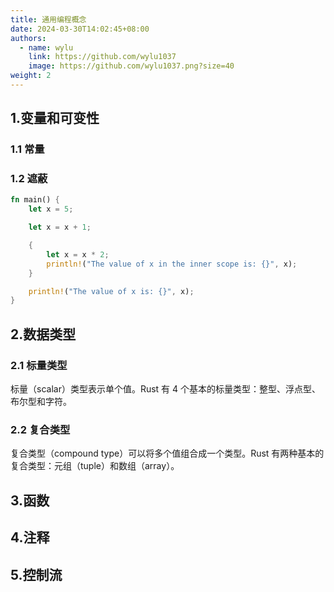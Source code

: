 ```yaml
---
title: 通用编程概念
date: 2024-03-30T14:02:45+08:00
authors:
  - name: wylu
    link: https://github.com/wylu1037
    image: https://github.com/wylu1037.png?size=40
weight: 2
---
```


## 1.变量和可变性

### 1.1 常量

### 1.2 遮蔽
```rust {hl_lines=[4]}
fn main() {
    let x = 5;

    let x = x + 1;

    {
        let x = x * 2;
        println!("The value of x in the inner scope is: {}", x);
    }

    println!("The value of x is: {}", x);
}
```

## 2.数据类型

### 2.1 标量类型
标量（scalar）类型表示单个值。Rust 有 4 个基本的标量类型：整型、浮点型、布尔型和字符。

### 2.2 复合类型
复合类型（compound type）可以将多个值组合成一个类型。Rust 有两种基本的复合类型：元组（tuple）和数组（array）。



## 3.函数

## 4.注释

## 5.控制流
